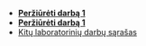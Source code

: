- **[Peržiūrėti darbą 1](https://nbviewer.jupyter.org/github/Elijas/regression-analysis-lab/blob/master/lab1.ipynb)**
- **[Peržiūrėti darbą 1](https://nbviewer.jupyter.org/github/Elijas/regression-analysis-lab/blob/master/lab2.ipynb)**
- [Kitų laboratorinių darbų sąrašas](https://github.com/Elijas/statistikos-laboratoriniai-darbai)
